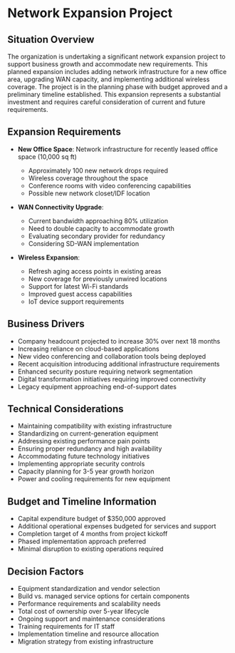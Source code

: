 # Network Expansion Project

## Situation Overview
The organization is undertaking a significant network expansion project to support business growth and accommodate new requirements. This planned expansion includes adding network infrastructure for a new office area, upgrading WAN capacity, and implementing additional wireless coverage. The project is in the planning phase with budget approved and a preliminary timeline established. This expansion represents a substantial investment and requires careful consideration of current and future requirements.

## Expansion Requirements
- **New Office Space**: Network infrastructure for recently leased office space (10,000 sq ft)
  - Approximately 100 new network drops required
  - Wireless coverage throughout the space
  - Conference rooms with video conferencing capabilities
  - Possible new network closet/IDF location

- **WAN Connectivity Upgrade**:
  - Current bandwidth approaching 80% utilization
  - Need to double capacity to accommodate growth
  - Evaluating secondary provider for redundancy
  - Considering SD-WAN implementation

- **Wireless Expansion**:
  - Refresh aging access points in existing areas
  - New coverage for previously unwired locations
  - Support for latest Wi-Fi standards
  - Improved guest access capabilities
  - IoT device support requirements

## Business Drivers
- Company headcount projected to increase 30% over next 18 months
- Increasing reliance on cloud-based applications
- New video conferencing and collaboration tools being deployed
- Recent acquisition introducing additional infrastructure requirements
- Enhanced security posture requiring network segmentation
- Digital transformation initiatives requiring improved connectivity
- Legacy equipment approaching end-of-support dates

## Technical Considerations
- Maintaining compatibility with existing infrastructure
- Standardizing on current-generation equipment
- Addressing existing performance pain points
- Ensuring proper redundancy and high availability
- Accommodating future technology initiatives
- Implementing appropriate security controls
- Capacity planning for 3-5 year growth horizon
- Power and cooling requirements for new equipment

## Budget and Timeline Information
- Capital expenditure budget of $350,000 approved
- Additional operational expenses budgeted for services and support
- Completion target of 4 months from project kickoff
- Phased implementation approach preferred
- Minimal disruption to existing operations required

## Decision Factors
- Equipment standardization and vendor selection
- Build vs. managed service options for certain components
- Performance requirements and scalability needs
- Total cost of ownership over 5-year lifecycle
- Ongoing support and maintenance considerations
- Training requirements for IT staff
- Implementation timeline and resource allocation
- Migration strategy from existing infrastructure